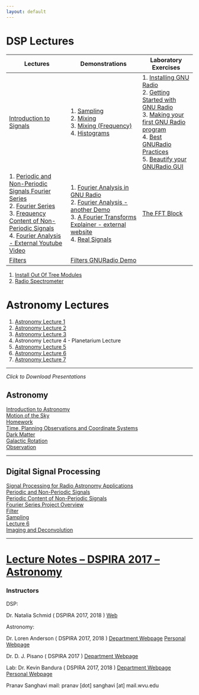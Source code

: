 ```yaml
---
layout: default
---
```


# DSP Lectures

| Lectures| Demonstrations| Laboratory Exercises|
|-----|-----|-----|
| [Introduction to Signals](https://wvu.mediasite.com/Mediasite/Play/4ff26b2d1e334c199f9644f7c21f4f8d1d) | 1. [Sampling](https://wvu.mediasite.com/Mediasite/Play/3a1842a284284aa5b08b533e3af825b71d) <br>2. [Mixing](https://wvu.mediasite.com/Mediasite/Play/040268aefe154838a6b16d5890a526331d) <br>3. [Mixing (Frequency)](https://wvu.mediasite.com/Mediasite/Play/ac80f7e2da8a4bf5856d7a1fa61053361d) <br> 4. [Histograms](https://wvu.mediasite.com/Mediasite/Play/8de0d7fd64784c239f6b94b14161218e1d)          	|  1. [Installing GNU Radio](https://wvu.mediasite.com/Mediasite/Play/1150c64dea0e41e5823ad63496e629d71d) <br> 2. [Getting Started with GNU Radio](https://wvu.mediasite.com/Mediasite/Play/b3ab05640dee404bb30f9b84f2d25afd1d) <br> 3. [Making your first GNU Radio program](https://wvu.mediasite.com/Mediasite/Play/4d9cf034b5d1473b9467f69a15e1fcd31d) <br> 4. [Best GNURadio Practices](https://wvu.mediasite.com/Mediasite/Play/3d2c6810d9b847c19b087c23e521f26b1d) <br> 5. [ Beautify your GNURadio GUI](https://wvu.mediasite.com/Mediasite/Play/622949d398ef4d55be1e6ea19845b3071d)	|
|  1. [Periodic and Non-Periodic Signals Fourier Series](https://wvu.mediasite.com/Mediasite/Play/bf73dba28e29455f9a966ce64f94042a1d)  <br> 2. [Fourier Series](https://wvu.mediasite.com/Mediasite/Play/d9adb334770a49e089a77f7b0a70dea31d)	<br> 3. [Frequency Content of Non-Periodic Signals](https://wvu.mediasite.com/Mediasite/Play/1d689eed4e1740d4b48dd7cc902e33281d) <br> 4. [Fourier Analysis - External Youtube Video](https://youtu.be/r6sGWTCMz2k)| 1. [Fourier Analysis in GNU Radio](https://wvu.mediasite.com/Mediasite/Play/2407d3c94138460894e4357070b576281d) <br> 2. [Fourier Analysis - another Demo](https://wvu.mediasite.com/Mediasite/Play/057d930e6e1a4bb2ac80c6752b748e751d) <br> 3. [A Fourier Transforms Explainer - external website](http://www.jezzamon.com/fourier/) <br> 4. [Real Signals](https://wvu.mediasite.com/Mediasite/Play/b85fac1246f4498da147cbc12fc5e0181d)	| [The FFT Block](https://wvu.mediasite.com/Mediasite/Play/d2ae73260b124113aecdce7c63755c451d) |
| [Filters](https://wvu.mediasite.com/Mediasite/Play/6aea73645b554d3099a5e32831d445a01d)| [Filters GNURadio Demo](https://wvu.mediasite.com/Mediasite/Play/761f9a7aecd14a949ae7a67224345fe41d)  |  |

1. [Install Out Of Tree Modules]()
2. [Radio Spectrometer]()

# Astronomy Lectures 

1. [Astronomy Lecture 1](https://wvu.mediasite.com/Mediasite/Play/03a2e48acc71480d8671fe86e49fc8291d)
2. [Astronomy Lecture 2](https://wvu.mediasite.com/Mediasite/Play/9a78180f099e42cb83f3e7dcc5ecaa901d)
3. [Astronomy Lecture 3](https://wvu.mediasite.com/Mediasite/Play/1f5b8658b1e04f4e9aef71c9bf8d4d121d)
4. Astronomy Lecture 4 - Planetarium Lecture
5. [Astronomy Lecture 5](https://wvu.mediasite.com/Mediasite/Play/d474f6f0d1714acf9b89d1b884d30c551d)
6. [Astronomy Lecture 6](https://wvu.mediasite.com/Mediasite/Play/720042133bd34738af0d92c296f562e31d)
7. [Astronomy Lecture 7](https://wvu.mediasite.com/Mediasite/Play/751df502867e4704880ba31de01d026c1d)


<hr>

<em> Click to Download Presentations</em>

<h2> Astronomy </h2>

<a href="https://github.com/WVURAIL/dspira/blob/master/lectures/2018/Astronomy/1.pptx">Introduction to Astronomy</a><br>
<a href="https://github.com/WVURAIL/dspira/blob/master/lectures/2018/Astronomy/2.pptx">Motion of the Sky</a><br>
<a href="https://github.com/WVURAIL/dspira/blob/master/lectures/2018/Astronomy/2hw.pdf">Homework</a><br>
<a href="https://github.com/WVURAIL/dspira/blob/master/lectures/2018/Astronomy/3.pptx">Time, Planning Observations and Coordinate Systems</a><br>
<a href="https://github.com/WVURAIL/dspira/blob/master/lectures/2018/Astronomy/4.pptx">Dark Matter</a><br>
<a href="https://github.com/WVURAIL/dspira/blob/master/lectures/2018/Astronomy/5.pptx">Galactic Rotation</a><br>
<a href="https://github.com/WVURAIL/dspira/blob/master/lectures/2018/Astronomy/5.pptx">Observation</a><br>

<hr>

<h2> Digital Signal Processing  </h2>

<a href="https://github.com/WVURAIL/dspira/blob/master/lectures/2018/DSP/lecture1.pptx">Signal Processing for Radio Astronomy Applications</a><br>
<a href="https://github.com/WVURAIL/dspira/blob/master/lectures/2018/DSP/lecture2.pptx">Periodic and Non-Periodic Signals</a><br>
<a href="https://github.com/WVURAIL/dspira/blob/master/lectures/2018/DSP/lecture3.pptx">Periodic Content of Non-Periodic Signals</a><br>
<a href="https://github.com/WVURAIL/dspira/blob/master/lectures/2018/DSP/lecture3pr.pptx">Fourier Series Project Overview</a><br>
<a href="https://github.com/WVURAIL/dspira/blob/master/lectures/2018/DSP/lecture4.pptx">Filter</a><br>
<a href="https://github.com/WVURAIL/dspira/blob/master/lectures/2018/DSP/lecture5.pptx">Sampling</a><br>
<a href="https://github.com/WVURAIL/dspira/blob/master/lectures/2018/DSP/lecture6.pptx">Lecture 6</a><br>
<a href="https://github.com/WVURAIL/dspira/blob/master/lectures/2018/DSP/imagnconv.pdf">Imaging and Deconvolution</a><br>

<hr>

<h1> <a href="https://github.com/WVURAIL/dspira/blob/master/lectures/astronomy/">Lecture Notes – DSPIRA 2017 – Astronomy</a></h1>

<h3> Instructors </h3>

DSP: 

Dr. Natalia Schmid  ( DSPIRA 2017, 2018 )
[Web](http://www.statler.wvu.edu/faculty-staff/faculty/natalia-schmid)

Astronomy:  

Dr. Loren Anderson  ( DSPIRA 2017, 2018 )
[Department Webpage](http://physics.wvu.edu/faculty-and-staff/faculty/loren-anderson)
[Personal Webpage](http://community.wvu.edu/~ldanderson/)

Dr. D. J. Pisano  ( DSPIRA 2017 ) 
[Department Webpage](http://physics.wvu.edu/faculty-and-staff/faculty/d-j-pisano)

Lab:
Dr. Kevin Bandura   ( DSPIRA 2017, 2018 )
[Department Webpage](http://www.statler.wvu.edu/faculty-staff/faculty/kevin-bandura)
[Personal Webpage](http://community.wvu.edu/%7Ekmbandura/)

Pranav Sanghavi
mail: pranav [dot] sanghavi [at] mail.wvu.edu
